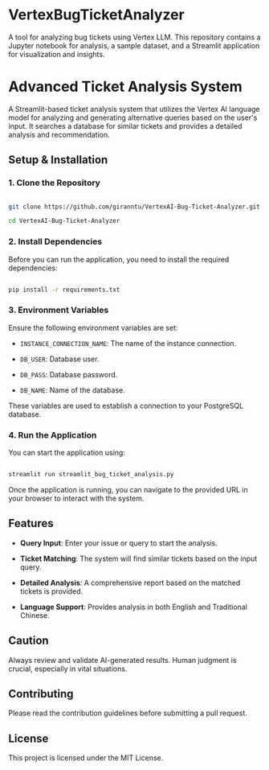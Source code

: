 # VertexBugTicketAnalyzer

A tool for analyzing bug tickets using Vertex LLM. This repository contains a Jupyter notebook for analysis, a sample dataset, and a Streamlit application for visualization and insights.

# Advanced Ticket Analysis System

A Streamlit-based ticket analysis system that utilizes the Vertex AI language model for analyzing and generating alternative queries based on the user's input. It searches a database for similar tickets and provides a detailed analysis and recommendation.

## Setup & Installation

### 1. Clone the Repository

```bash

git clone https://github.com/giranntu/VertexAI-Bug-Ticket-Analyzer.git

cd VertexAI-Bug-Ticket-Analyzer

```

### 2. Install Dependencies

Before you can run the application, you need to install the required dependencies:

```bash

pip install -r requirements.txt

```

### 3. Environment Variables

Ensure the following environment variables are set:

- `INSTANCE_CONNECTION_NAME`: The name of the instance connection.

- `DB_USER`: Database user.

- `DB_PASS`: Database password.

- `DB_NAME`: Name of the database.

These variables are used to establish a connection to your PostgreSQL database.

### 4. Run the Application

You can start the application using:

```bash

streamlit run streamlit_bug_ticket_analysis.py

```

Once the application is running, you can navigate to the provided URL in your browser to interact with the system.

## Features

- **Query Input**: Enter your issue or query to start the analysis.

- **Ticket Matching**: The system will find similar tickets based on the input query.

- **Detailed Analysis**: A comprehensive report based on the matched tickets is provided.

- **Language Support**: Provides analysis in both English and Traditional Chinese.

## Caution

Always review and validate AI-generated results. Human judgment is crucial, especially in vital situations.

## Contributing

Please read the contribution guidelines before submitting a pull request.

## License

This project is licensed under the MIT License.
